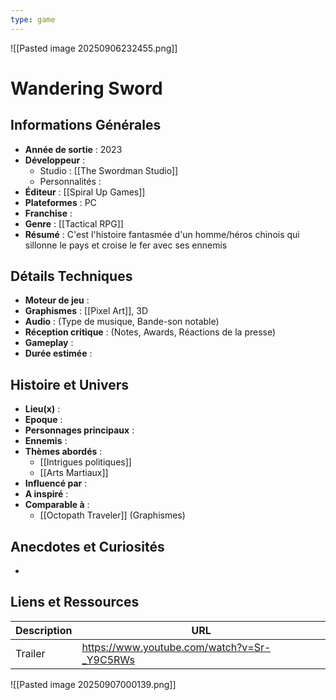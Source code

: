 ```yaml
---
type: game
---
```

![[Pasted image 20250906232455.png]]
# Wandering Sword

## Informations Générales

- **Année de sortie** : 2023
- **Développeur** : 
	- Studio : [[The Swordman Studio]]
	- Personnalités : 
- **Éditeur** : [[Spiral Up Games]]
- **Plateformes** : PC
- **Franchise** : 
- **Genre** : [[Tactical RPG]]
- **Résumé** : C'est l'histoire fantasmée d'un homme/héros chinois qui sillonne le pays et croise le fer avec ses ennemis

## Détails Techniques
- **Moteur de jeu** : 
- **Graphismes** : [[Pixel Art]], 3D
- **Audio** : (Type de musique, Bande-son notable)
- **Réception critique** : (Notes, Awards, Réactions de la presse)
- **Gameplay** :
- **Durée estimée** : 

## Histoire et Univers
- **Lieu(x)** : 
- **Epoque** : 
- **Personnages principaux** : 
- **Ennemis** :
- **Thèmes abordés** : 
	- [[Intrigues politiques]]
	- [[Arts Martiaux]]
- **Influencé par** :
- **A inspiré** : 
- **Comparable à** :
	- [[Octopath Traveler]] (Graphismes)
## Anecdotes et Curiosités
- 
## Liens et Ressources

| Description | URL                                         |
| ----------- | ------------------------------------------- |
| Trailer     | https://www.youtube.com/watch?v=Sr-_Y9C5RWs |
![[Pasted image 20250907000139.png]]